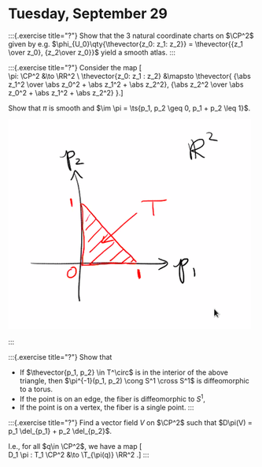 # Tuesday, September 29

:::{.exercise title="?"}
Show that the 3 natural coordinate charts on $\CP^2$ given by e.g. $\phi_{U_0}\qty{\thevector{z_0: z_1: z_2}} = \thevector{{z_1 \over z_0}, {z_2\over z_0}}$ yield a smooth atlas.
:::

:::{.exercise title="?"}
Consider the map
\[  
\pi: \CP^2 &\to \RR^2 \\
\thevector{z_0: z_1 : z_2} &\mapsto \thevector{
{\abs z_1^2 \over \abs z_0^2 + \abs z_1^2 + \abs z_2^2},
{\abs z_2^2 \over \abs z_0^2 + \abs z_1^2 + \abs z_2^2}
}.\]

Show that $\pi$ is smooth and $\im \pi = \ts{p_1, p_2 \geq 0, p_1 + p_2 \leq 1}$.

![O](figures/image_2020-09-29-12-59-37.png)

:::

:::{.exercise title="?"}
Show that 

- If $\thevector{p_1, p_2} \in T^\circ$ is in the interior of the above triangle, then $\pi^{-1}(p_1, p_2) \cong S^1 \cross S^1$ is diffeomorphic to a torus.
- If the point is on an edge, the fiber is diffeomorphic to $S^1$,
- If the point is on a vertex, the fiber is a single point.
:::

:::{.exercise title="?"}
Find a vector field $V$ on $\CP^2$ such that $D\pi(V) = p_1 \del_{p_1} + p_2 \del_{p_2}$.

I.e., for all $q\in \CP^2$, we have a map 
\[  
D_1 \pi : T_1 \CP^2 &\to \T_{\pi(q)} \RR^2
.\]
:::

